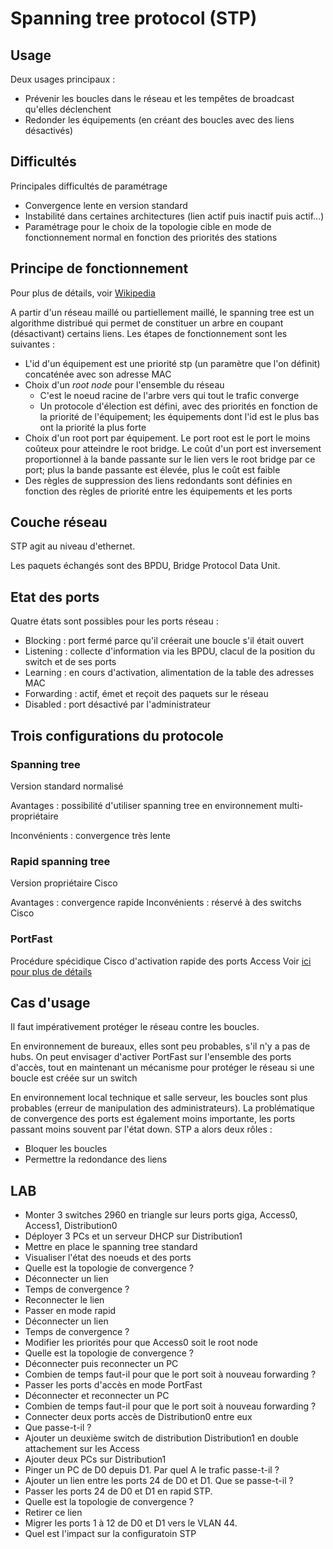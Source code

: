 # Spanning tree protocol (STP)

## Usage

Deux usages principaux :

- Prévenir les boucles dans le réseau et les tempêtes de broadcast qu'elles déclenchent
- Redonder les équipements (en créant des boucles avec des liens désactivés)

## Difficultés

Principales difficultés de paramétrage

- Convergence lente en version standard
- Instabilité dans certaines architectures (lien actif puis inactif puis actif...)
- Paramétrage pour le choix de la topologie cible en mode de fonctionnement normal en fonction des priorités des stations

## Principe de fonctionnement

Pour plus de détails, voir [Wikipedia](https://en.wikipedia.org/wiki/Spanning_Tree_Protocol)

A partir d'un réseau maillé ou partiellement maillé, le spanning tree est un algorithme distribué qui permet de constituer un arbre en coupant (désactivant) certains liens. Les étapes de fonctionnement sont les suivantes :

- L'id d'un équipement est une priorité stp (un paramètre que l'on définit) concaténée avec son adresse MAC
- Choix d'un *root node* pour l'ensemble du réseau 
  - C'est le noeud racine de l'arbre vers qui tout le trafic converge
  - Un protocole d'élection est défini, avec des priorités en fonction de la priorité de l'équipement; les équipements dont l'id est le plus bas ont la priorité la plus forte
- Choix d'un root port par équipement. Le port root est le port le moins coûteux pour atteindre le root bridge. Le coût d'un port est inversement proportionnel à la bande passante sur le lien vers le root bridge par ce port; plus la bande passante est élevée, plus le coût est faible
- Des règles de suppression des liens redondants sont définies en fonction des règles de priorité entre les équipements et les ports

## Couche réseau

STP agit au niveau d'ethernet.

Les paquets échangés sont des BPDU, Bridge Protocol Data Unit.

## Etat des ports

Quatre états sont possibles pour les ports réseau :

- Blocking : port fermé parce qu'il créerait une boucle s'il était ouvert
- Listening : collecte d'information via les BPDU, clacul de la position du switch et de ses ports
- Learning : en cours d'activation, alimentation de la table des adresses MAC
- Forwarding : actif, émet et reçoit des paquets sur le réseau
- Disabled : port désactivé par l'administrateur

## Trois configurations du protocole

### Spanning tree

Version standard normalisé

Avantages : possibilité d'utiliser spanning tree en environnement multi-propriétaire

Inconvénients : convergence très lente

### Rapid spanning tree

Version propriétaire Cisco

Avantages : convergence rapide
Inconvénients : réservé à des switchs Cisco

### PortFast

Procédure spécidique Cisco d'activation rapide des ports Access
Voir [ici pour plus de détails](https://www.cisco.com/c/en/us/td/docs/switches/lan/catalyst4000/8-2glx/configuration/guide/stp_enha.html)

## Cas d'usage
Il faut impérativement protéger le réseau contre les boucles.

En environnement de bureaux, elles sont peu probables, s'il n'y a pas de hubs. On peut envisager d'activer PortFast sur l'ensemble des ports d'accès, tout en maintenant un mécanisme pour protéger le réseau si une boucle est créée sur un switch

En environnement local technique et salle serveur, les boucles sont plus probables (erreur de manipulation des administrateurs). La problématique de convergence des ports est également moins importante, les ports passant moins souvent par l'état down. STP a alors deux rôles :

- Bloquer les boucles
- Permettre la redondance des liens

## LAB

- Monter 3 switches 2960 en triangle sur leurs ports giga, Access0, Access1, Distribution0
- Déployer 3 PCs et un serveur DHCP sur Distribution1
- Mettre en place le spanning tree standard
- Visualiser l'état des noeuds et des ports
- Quelle est la topologie de convergence ?
- Déconnecter un lien
- Temps de convergence ?
- Reconnecter le lien
- Passer en mode rapid
- Déconnecter un lien
- Temps de convergence ?
- Modifier les priorités pour que Access0 soit le root node
- Quelle est la topologie de convergence ?
- Déconnecter puis reconnecter un PC
- Combien de temps faut-il pour que le port soit à nouveau forwarding ?
- Passer les ports d'accès en mode PortFast
- Déconnecter et reconnecter un PC
- Combien de temps faut-il pour que le port soit à nouveau forwarding ?
- Connecter deux ports accès de Distribution0 entre eux 
- Que passe-t-il ?
- Ajouter un deuxième switch de distribution Distribution1 en double attachement sur les Access
- Ajouter deux PCs sur Distribution1
- Pinger un PC de D0 depuis D1. Par quel A le trafic passe-t-il ?
- Ajouter un lien entre les ports 24 de D0 et D1. Que se passe-t-il ?
- Passer les ports 24 de D0 et D1 en rapid STP.
- Quelle est la topologie de convergence ?
- Retirer ce lien
- Migrer les ports 1 à 12 de D0 et D1 vers le VLAN 44.
- Quel est l'impact sur la configuratoin STP
